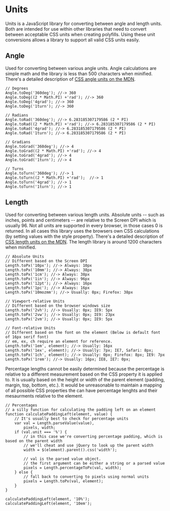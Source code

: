 # Units
Units is a JavaScript library for converting between angle and length units. Both are intended for use within other libraries that need to convert between acceptable CSS units when creating polyfills. Using these unit conversions allows a library to support all valid CSS units easily.

## Angle
Used for converting between various angle units. Angle calculations are simple math and the library is less than 500 characters when minified. There's a detailed description of [CSS angle units on the MDN](https://developer.mozilla.org/en/CSS/angle).

    // Degrees
    Angle.toDeg('360deg'); //-> 360
    Angle.toDeg((2 * Math.PI) +'rad'); //-> 360
    Angle.toDeg('4grad'); //-> 360
    Angle.toDeg('1turn'); //-> 360
    
    // Radians
    Angle.toRad('360deg'); //-> 6.283185307179586 (2 * PI)
    Angle.toRad((2 * Math.PI) +'rad'); //-> 6.283185307179586 (2 * PI)
    Angle.toRad('4grad'); //-> 6.283185307179586 (2 * PI)
    Angle.toRad('1turn'); //-> 6.283185307179586 (2 * PI)
    
    // Gradians
    Angle.toGrad('360deg'); //-> 4
    Angle.toGrad((2 * Math.PI) +'rad'); //-> 4
    Angle.toGrad('4grad'); //-> 4
    Angle.toGrad('1turn'); //-> 4
    
    // Turns
    Angle.toTurn('360deg'); //-> 1
    Angle.toTurn((2 * Math.PI) +'rad');  //-> 1
    Angle.toTurn('4grad'); //-> 1
    Angle.toTurn('1turn'); //-> 1

## Length
Used for converting between various length units. Absolute units -- such as inches, points and centimeters -- are relative to the Screen DPI which is usually 96. Not all units are supported in every browser, in those cases 0 is returned. In all cases this library uses the browsers own CSS calculations (by setting values with the style property). There's a detailed description of [CSS length units on the MDN](https://developer.mozilla.org/en/CSS/length). The length library is around 1200 characters when minified.
     
    // Absolute Units
    // Different based on the Screen DPI
    Length.toPx('10px'); //-> Always: 10px
    Length.toPx('10mm'); //-> Always: 38px
    Length.toPx('1cm'); //-> Always: 38px
    Length.toPx('1in'); //-> Always: 96px
    Length.toPx('12pt'); //-> Always: 16px
    Length.toPx('1pc'); //-> Always: 16px
    Length.toPx('10mozmm'); //-> Usually: 0px; Firefox: 38px
    
    // Viewport-relative Units
    // Different based on the browser windows size
    Length.toPx('2vh'); //-> Usually: 0px; IE9: 5px
    Length.toPx('2vw'); //-> Usually: 0px; IE9: 23px
    Length.toPx('2vm'); //-> Usually: 0px; IE9: 5px
    
    // Font-relative Units
    // Different based on the font on the element (Below is default font of 16px serif font)
    // em, ex, ch require an element for reference.
    Length.toPx('1em', element); //-> Usually: 16px
    Length.toPx('1ex', element); //-> Usually: 7px; IE7, Safari: 8px;
    Length.toPx('1ch', element); //-> Usually: 0px; Firefox: 8px; IE9: 7px
    Length.toPx('1rem'); //-> Usually: 16px; IE8, IE7: 0px;

Percentage lengths cannot be easily determined because the percentage is relative to a different measurement based on the CSS property it is applied to. It is usually based on the height or width of the parent element (padding, margin, top, bottom, etc.). It would be unreasonable to maintain a mapping of all possible CSS properties the can have percentage lenghts and their mesaurments relative to the element.

    // Percentages
    // a silly function for calculating the padding left on an element
    function calculatePaddingLeft(element, value) {
        // It's usually best to check for percentage units
        var val = Length.parseValue(value),
            pixels, width;
        if (val.unit === '%') {
            // in this case we're converting percentage padding, which is based on the parent width
            // we'll cheat and use jQuery to look up the parent width
            width = $(element).parent().css('width');

            // val is the parsed value object.
            // the first argument can be either a string or a parsed value
            pixels = Length.percentageToPx(val, width);
        } else {
            // fall back to converting to pixels using normal units
            pixels = Length.toPx(val, element);
        }
    }

    calculatePaddingLeft(element, '10%');
    calculatePaddingLeft(element, '10em');

    